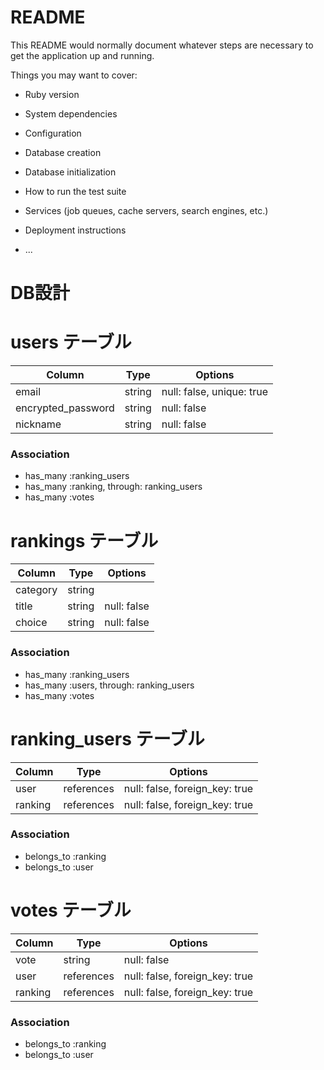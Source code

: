 # README

This README would normally document whatever steps are necessary to get the
application up and running.

Things you may want to cover:

* Ruby version

* System dependencies

* Configuration

* Database creation

* Database initialization

* How to run the test suite

* Services (job queues, cache servers, search engines, etc.)

* Deployment instructions

* ...

# DB設計

# users テーブル
| Column              | Type     | Options                   |
| ------------------- | -------- | ------------------------- |
| email               | string   | null: false, unique: true |
| encrypted_password  | string   | null: false               |
| nickname            | string   | null: false               |

### Association
- has_many :ranking_users
- has_many :ranking, through: ranking_users
- has_many :votes


# rankings テーブル
| Column     | Type          | Options     |
| ---------- | ------------- | ----------- |
| category   | string        |             |
| title      | string        | null: false |
| choice     | string        | null: false |

### Association
- has_many :ranking_users
- has_many :users, through: ranking_users
- has_many :votes


# ranking_users テーブル
| Column      | Type       | Options                        |
| ----------- | ---------- | ------------------------------ |
| user        | references | null: false, foreign_key: true |
| ranking     | references | null: false, foreign_key: true |

### Association
- belongs_to :ranking
- belongs_to :user


# votes テーブル
| Column      | Type          | Options                        |
| ----------- | ------------- | ------------------------------ |
| vote        | string        | null: false                    |
| user        | references    | null: false, foreign_key: true |
| ranking     | references    | null: false, foreign_key: true |

### Association
- belongs_to :ranking
- belongs_to :user
